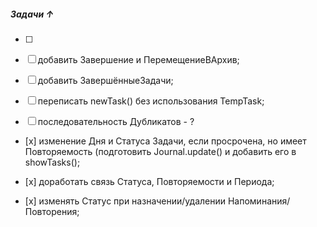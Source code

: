 ##### Задачи ↑

- [ ]
 
- [ ] добавить Завершение и ПеремещениеВАрхив;
 
- [ ] добавить ЗавершённыеЗадачи;

- [ ] переписать newTask()
        без использования TempTask; 

- [ ] последовательность Дубликатов - ?
 
- [х] изменение Дня и Статуса Задачи,
  если просрочена, но имеет Повторяемость
  (подготовить Journal.update()
  и добавить его в showTasks();

- [х] доработать связь Статуса, Повторяемости
  и Периода;

- [х] изменять Статус при назначении/удалении
  Напоминания/Повторения;